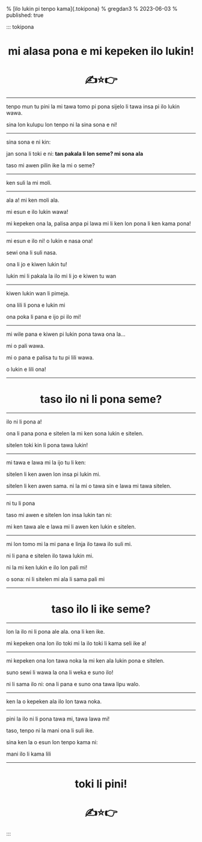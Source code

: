 % [ilo lukin pi tenpo kama]{.tokipona}
% gregdan3
% 2023-06-03
% published: true

::: tokipona

<center>

# mi alasa pona e mi kepeken ilo lukin!

# ✍️⭐👉

</center>

---

tenpo mun tu pini la mi tawa tomo pi pona sijelo li tawa insa pi ilo lukin wawa.

sina lon kulupu lon tenpo ni la sina sona e ni!

---

sina sona e ni kin:

jan sona li toki e ni: **tan pakala li lon seme? mi sona ala**

taso mi awen pilin ike la mi o seme?

---

ken suli la mi moli.

---

ala a! mi ken moli ala.

mi esun e ilo lukin wawa!

mi kepeken ona la, palisa anpa pi lawa mi li ken lon pona li ken kama pona!

---

mi esun e ilo ni! o lukin e nasa ona!

sewi ona li suli nasa.

ona li jo e kiwen lukin tu!

lukin mi li pakala la ilo mi li jo e kiwen tu wan

---

kiwen lukin wan li pimeja.

ona lili li pona e lukin mi

ona poka li pana e ijo pi ilo mi!

---

mi wile pana e kiwen pi lukin pona tawa ona la...

mi o pali wawa.

mi o pana e palisa tu tu pi lili wawa.

o lukin e lili ona!

---

<center>

# taso ilo ni li pona seme?

</center>

---

ilo ni li pona a!

ona li pana pona e sitelen la mi ken sona lukin e sitelen.

sitelen toki kin li pona tawa lukin!

---

mi tawa e lawa mi la ijo tu li ken:

sitelen li ken awen lon insa pi lukin mi.

sitelen li ken awen sama. ni la mi o tawa sin e lawa mi tawa sitelen.

---

ni tu li pona

taso mi awen e sitelen lon insa lukin tan ni:

mi ken tawa ale e lawa mi li awen ken lukin e sitelen.

---

mi lon tomo mi la mi pana e linja ilo tawa ilo suli mi.

ni li pana e sitelen ilo tawa lukin mi.

ni la mi ken lukin e ilo lon pali mi!

o sona: ni li sitelen mi ala li sama pali mi

---

<center>

# taso ilo li ike seme?

</center>

---

lon la ilo ni li pona ale ala. ona li ken ike.

mi kepeken ona lon ilo toki mi la ilo toki li kama seli ike a!

---

mi kepeken ona lon tawa noka la mi ken ala lukin pona e sitelen.

suno sewi li wawa la ona li weka e suno ilo!

ni li sama ilo ni: ona li pana e suno ona tawa lipu walo.

---

ken la o kepeken ala ilo lon tawa noka.

---

pini la ilo ni li pona tawa mi, tawa lawa mi!

taso, tenpo ni la mani ona li suli ike.

sina ken la o esun lon tenpo kama ni:

mani ilo li kama lili

---

<center>

# toki li pini!

# ✍️⭐👉

</center>

:::
